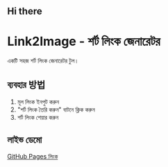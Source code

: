 ## Hi there 
# Link2Image - শর্ট লিংক জেনারেটর

একটি সহজ শর্ট লিংক জেনারেটর টুল।

## ব্যবহার 방법
1. মূল লিংক ইনপুট করুন
2. "শর্ট লিংক তৈরি করুন" বাটনে ক্লিক করুন
3. শর্ট লিংক শেয়ার করুন

## লাইভ ডেমো
[GitHub Pages লিংক](https://ashikop13642.github.io/link2image)
